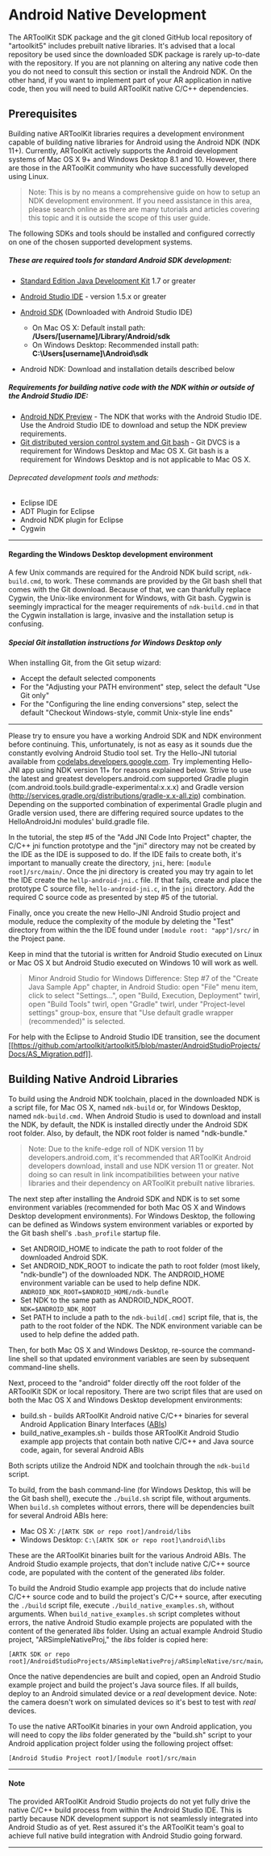 # Android Native Development
The ARToolKit SDK package and the git cloned GitHub local repository of "artoolkit5" includes prebuilt native libraries. It's advised that a local repository be used since the downloaded SDK package is rarely up-to-date with the repository. If you are not planning on altering any native code then you do not need to consult this section or install the Android NDK. On the other hand, if you want to implement part of your AR application in native code, then you will need to build ARToolKit native C/C++ dependencies.

## Prerequisites
Building native ARToolKit libraries requires a development environment capable of building native libraries for Android using the Android NDK (NDK 11+). Currently, ARToolKit actively supports the Android development systems of Mac OS X 9+ and Windows Desktop 8.1 and 10. However, there are those in the ARToolKit community who have successfully developed using Linux.

>Note: This is by no means a comprehensive guide on how to setup an NDK development environment. If you need assistance in this area, please search online as there are many tutorials and articles covering this topic and it is outside the scope of this user guide.

The following SDKs and tools should be installed and configured correctly on one of the chosen supported development systems.

##### These are required tools for standard Android SDK development:

- [Standard Edition Java Development Kit][1] 1.7 or greater
- [Android Studio IDE][3] - version 1.5.x or greater
- [Android SDK][2] (Downloaded with Android Studio IDE)     
  - On Mac OS X: Default install path: **/Users/[username]/Library/Android/sdk**
  - On Windows Desktop: Recommended install path: **C:\Users\[username]\Android\sdk**

- Android NDK: Download and installation details described below

##### Requirements for building native code with the NDK within or outside of the Android Studio IDE:

- [Android NDK Preview][6] - The NDK that works with the Android Studio IDE.  Use the Android Studio IDE to download and setup the NDK preview requirements.
- [Git distributed version control system and Git bash][7] - Git DVCS is a requirement for Windows Desktop and Mac OS X. Git bash is a requirement for Windows Desktop and is not applicable to Mac OS X.

###### Deprecated development tools and methods:

- Eclipse IDE
- ADT Plugin for Eclipse
- Android NDK plugin for Eclipse
- Cygwin

---

#### Regarding the Windows Desktop development environment

A few Unix commands are required for the Android NDK build script, `ndk-build.cmd`, to work. These commands are provided by the Git bash shell that comes with the Git download. Because of that, we can thankfully replace Cygwin, the Unix-like environment for Windows, with Git bash. Cygwin is seemingly impractical for the meager requirements of `ndk-build.cmd` in that the Cygwin installation is large, invasive and the installation setup is confusing.

##### Special Git installation instructions for Windows Desktop only

When installing Git, from the Git setup wizard:

- Accept the default selected components
- For the "Adjusting your PATH environment" step, select the default "Use Git only"
- For the "Configuring the line ending conversions" step, select the default "Checkout Windows-style, commit Unix-style line ends"

---

Please try to ensure you have a working Android SDK and NDK environment before continuing. This, unfortunately, is not as easy as it sounds due the constantly evolving Android Studio tool set. Try the Hello-JNI tutorial available from [codelabs.developers.google.com][9]. Try implementing Hello-JNI app using NDK version 11+ for reasons explained below. Strive to use the latest and greatest developers.android.com supported Gradle plugin (com.android.tools.build:gradle-experimental:x.x.x) and Gradle version (http://services.gradle.org/distributions/gradle-x.x-all.zip) combination. Depending on the supported combination of experimental Gradle plugin and Gradle version used, there are differing required source updates to the HelloAndroidJni modules' build.gradle file.

In the tutorial, the step #5 of the "Add JNI Code Into Project" chapter, the C/C++ jni function prototype and the "jni" directory may not be created by the IDE as the IDE is supposed to do. If the IDE fails to create both, it's important to manually create the directory, `jni`, here: `[module root]/src/main/`. Once the jni directory is created you may try again to let the IDE create the `hellp-android-jni.c` file. If that fails, create and place the prototype C source file, `hello-android-jni.c`, in the `jni` directory. Add the required C source code as presented by step #5 of the tutorial.

Finally, once you create the new Hello-JNI Android Studio project and module, reduce the complexity of the module by deleting the "Test" directory from within the the IDE found under `[module root: "app"]/src/` in the Project pane.

Keep in mind that the tutorial is written for Android Studio executed on Linux or Mac OS X but Android Studio executed on Windows 10 will work as well.

> Minor Android Studio for Windows Difference: Step #7 of the "Create Java Sample App" chapter, in Android Studio: open "File" menu item, click to select "Settings...", open "Build, Execution, Deployment" twirl, open "Build Tools" twirl, open "Gradle" twirl, under "Project-level settings" group-box, ensure that "Use default gradle wrapper (recommended)" is selected.

For help with the Eclipse to Android Studio IDE transition, see the document [[https://github.com/artoolkit/artoolkit5/blob/master/AndroidStudioProjects/Docs/AS_Migration.pdf]].

## Building Native Android Libraries
To build using the Android NDK toolchain, placed in the downloaded NDK is a script file, for Mac OS X, named `ndk-build` or, for Windows Desktop, named `ndk-build.cmd.` When Android Studio is used to download and install the NDK, by default, the NDK is installed directly under the Android SDK root folder. Also, by default, the NDK root folder is named "ndk-bundle."

> Note: Due to the knife-edge roll of NDK version 11 by developers.android.com, it's recommended that ARToolKit Android developers download, install and use NDK version 11 or greater. Not doing so can result in link incompatibilities between your native libraries and their dependency on ARToolKit prebuilt native libraries.

The next step after installing the Android SDK and NDK is to set some environment variables (recommended for both Mac OS X and Windows Desktop development environments). For Windows Desktop, the following can be defined as Windows system environment variables or exported by the Git bash shell's `.bash_profile` startup file.

* Set ANDROID\_HOME to indicate the path to root folder of the downloaded Android SDK.
* Set ANDROID\_NDK\_ROOT to indicate the path to root folder (most likely, "ndk-bundle") of the downloaded NDK. The ANDROID\_HOME environment variable can be used to help define NDK. `ANDROID_NDK_ROOT=$ANDROID_HOME/ndk-bundle`
* Set NDK to the same path as ANDROID\_NDK\_ROOT. `NDK=$ANDROID_NDK_ROOT`
* Set PATH to include a path to the `ndk-build[.cmd]` script file, that is, the path to the root folder of the NDK. The NDK environment variable can be used to help define the added path.

Then, for both Mac OS X and Windows Desktop, re-source the command-line shell so that updated environment variables are seen by subsequent command-line shells.

Next, proceed to the "android" folder directly off the root folder of the ARToolKit SDK or local repository. There are two script files that are used on both the Mac OS X and Windows Desktop development environments:

* build.sh - builds ARToolKit Android native C/C++ binaries for several Android Application Binary Interfaces ([ABIs][10])
* build\_native\_examples.sh - builds those ARToolKit Android Studio example app projects that contain both native C/C++ and Java source code, again, for several Android ABIs

Both scripts utilize the Android NDK and toolchain through the `ndk-build` script.

To build, from the bash command-line (for Windows Desktop, this will be the Git bash shell), execute the `./build.sh` script file, without arguments. When `build.sh` completes without errors, there will be dependencies built for several Android ABIs here:

* Mac OS X: `/[ARTK SDK or repo root]/android/libs`
* Windows Desktop: `C:\[ARTK SDK or repo root]\android\libs`

These are the ARToolKit binaries built for the various Android ABIs. The Android Studio example projects, that don't include native C/C++ source code, are populated with the content of the generated *libs* folder.

To build the Android Studio example app projects that do include native C/C++ source code and to build the project's C/C++ source, after executing the `./build` script file, execute `./build_native_examples.sh`, without arguments. When `build_native_examples.sh` script completes without errors, the native Android Studio example projects are populated with the content of the generated *libs* folder. Using an actual example Android Studio project, "ARSimpleNativeProj," the *libs* folder is copied here:

```
[ARTK SDK or repo root]/AndroidStudioProjects/ARSimpleNativeProj/aRSimpleNative/src/main/
```

Once the native dependencies are built and copied, open an Android Studio example project and build the project's Java source files. If all builds, deploy to an Android simulated device or a *real* development device. Note: the camera doesn't work on simulated devices so it's best to test with *real* devices.

To use the native ARToolKit binaries in your own Android application, you will need to copy the *libs* folder generated by the "build.sh" script to your Android application project folder using the following project offset:

```
[Android Studio Project root]/[module root]/src/main
```

---

#### Note

The provided ARToolKit Android Studio projects do not yet fully drive the native C/C++ build process from within the Android Studio IDE. This is partly because NDK development support is not seamlessly integrated into Android Studio as of yet. Rest assured it's the ARToolKit team's goal to achieve full native build integration with Android Studio going forward.

---

[1]: http://www.oracle.com/technetwork/java/javase/downloads/index.html
[2]: http://developer.android.com/sdk/index.html
[3]: http://developer.android.com/sdk/index.html
[4-not used]: http://www.eclipse.org/
[5-not used]: http://developer.android.com/sdk/eclipse-adt.html
[6]: http://tools.android.com/tech-docs/android-ndk-preview
[7]: https://git-scm.com
[9]: https://codelabs.developers.google.com/codelabs/android-studio-jni/index.html?index=..%2F..%2Findex#0
[10]: http://developer.android.com/ndk/guides/abis.html

[android_developing]: ./android_developing.md
